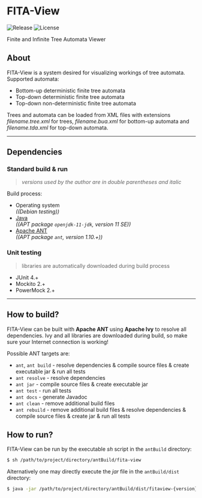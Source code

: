 # FITA-View

![Release](https://img.shields.io/github/v/release/ref-humbold/FITA-View?style=plastic)
![License](https://img.shields.io/github/license/ref-humbold/FITA-View?style=plastic)

Finite and Infinite Tree Automata Viewer

## About

FITA-View is a system desired for visualizing workings of tree automata. Supported automata:

+ Bottom-up deterministic finite tree automata
+ Top-down deterministic finite tree automata
+ Top-down non-deterministic finite tree automata

Trees and automata can be loaded from XML files with extensions *filename.tree.xml* for trees,
*filename.bua.xml* for bottom-up automata and *filename.tda.xml* for top-down automata.

-----

## Dependencies

### Standard build & run

> *versions used by the author are in double parentheses and italic*

Build process:

+ Operating system \
  *((Debian testing))*
+ [Java](https://www.oracle.com/technetwork/java/javase/overview/index.html) \
  *((APT package `openjdk-11-jdk`, version 11 SE))*
+ [Apache ANT](http://ant.apache.org/) \
  *((APT package `ant`, version 1.10.+))*

### Unit testing

> libraries are automatically downloaded during build process

+ JUnit 4.+
+ Mockito 2.+
+ PowerMock 2.+

-----

## How to build?

FITA-View can be built with **Apache ANT** using **Apache Ivy** to resolve all dependencies.
Ivy and all libraries are downloaded during build, so make sure your Internet connection is working!

Possible ANT targets are:

+ `ant`, `ant build` - resolve dependencies & compile source files & create executable jar & run
  all tests
+ `ant resolve` - resolve dependencies
+ `ant jar` - compile source files & create executable jar
+ `ant test` - run all tests
+ `ant docs` - generate Javadoc
+ `ant clean` - remove additional build files
+ `ant rebuild` - remove additional build files & resolve dependencies & compile source files &
  create jar & run all tests

## How to run?

FITA-View can be run by the executable *sh* script in the `antBuild` directory:

```sh
$ sh /path/to/project/directory/antBuild/fita-view
```

Alternatively one may directly execute the *jar* file in the `antBuild/dist` directory:

```sh
$ java -jar /path/to/project/directory/antBuild/dist/fitaview-{version}.jar
```
